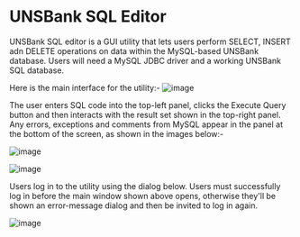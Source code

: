 <H1><B>UNSBank SQL Editor</B></H1>

UNSBank SQL editor is a GUI utility that lets users perform SELECT, INSERT adn DELETE operations on data within the MySQL-based UNSBank database. Users will need a MySQL JDBC driver and a working UNSBank SQL database. 

Here is the main interface for the utility:-
![image](https://github.com/user-attachments/assets/1205e7a5-d5e7-444e-a2bc-9f2f1cf9e03b)

The user enters SQL code into the top-left panel, clicks the Execute Query button and then interacts with the result set shown in the top-right panel. Any errors, exceptions and comments from MySQL appear in the panel at the bottom of the screen, as shown in the images below:-

![image](https://github.com/user-attachments/assets/d6a5387f-7fd9-4e6d-8ebb-2af6e7f96d32)

![image](https://github.com/user-attachments/assets/11165e70-3470-4be3-b459-0efda6e4b83c)

Users log in to the utility using the dialog below. Users must successfully log in before the main window shown above opens, otherwise they'll be shown an error-message dialog and then be invited to log in again.

![image](https://github.com/user-attachments/assets/86f84e3b-adaa-46ca-8509-1f2e41382730)

